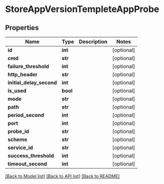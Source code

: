# StoreAppVersionTempleteAppProbe

## Properties
Name | Type | Description | Notes
------------ | ------------- | ------------- | -------------
**id** | **int** |  | [optional] 
**cmd** | **str** |  | [optional] 
**failure_threshold** | **int** |  | [optional] 
**http_header** | **str** |  | [optional] 
**initial_delay_second** | **int** |  | [optional] 
**is_used** | **bool** |  | [optional] 
**mode** | **str** |  | [optional] 
**path** | **str** |  | [optional] 
**period_second** | **int** |  | [optional] 
**port** | **int** |  | [optional] 
**probe_id** | **str** |  | [optional] 
**scheme** | **str** |  | [optional] 
**service_id** | **str** |  | [optional] 
**success_threshold** | **int** |  | [optional] 
**timeout_second** | **int** |  | [optional] 

[[Back to Model list]](../README.md#documentation-for-models) [[Back to API list]](../README.md#documentation-for-api-endpoints) [[Back to README]](../README.md)


